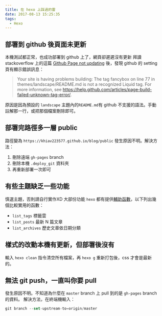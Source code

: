 ```yaml
---
title: 在 hexo 上踩過的雷
date: 2017-08-13 15:25:35
tags:
  - Hexo
---
```

## 部署到 github 後頁面未更新
本機測試都正常，也成功部署到 github 上了，網頁卻遲遲沒有更新
拜讀 stackoverflow 上的這篇 [Github Page not updating](https://stackoverflow.com/questions/20422279/github-pages-are-not-updating) 後，發現 github 的 setting 頁有顯示錯誤訊息：
> Your site is having problems building: The tag fancybox on line 77 in themes/landscape/README.md is not a recognized Liquid tag. For more information, see https://help.github.com/articles/page-build-failed-unknown-tag-error/.

原因是因為預設的 `landscape` 主題內的`README.md`有 github 不支援的語法。手動註解那一行，或把那個檔案刪除即可。


## 部署完路徑多一層 public
路徑變為 `https://khiav223577.github.io/blog/public`
發生原因不明。解決方法：
1. 刪除遠端 `gh-pages` branch
2. 刪除本機 `.deploy_git` 資料夾
3. 再重新部署一次即可

## 有些主題缺乏一些功能
慎選主題，否則請自行實作XD
大部份功能 `hexo` 都有提供[輔助函數](https://hexo.io/zh-tw/docs/helpers.html)，以下列出幾個比較實用的函數：
- `list_tags` 標籤雲
- `list_posts` 最新 N 篇文章
- `list_archives` 歷史文章依日期分類

## 樣式的改動本機有更新，但部署後沒有
輸入 `hexo clean` 指令清空所有檔案，再 `hexo g` 重新打包後，css 才會是最新的。

## 無法 git push，一直叫你要 pull
發生原因不明。不知道為什麼在 `master` branch 上 pull 到的是 `gh-pages` branch 的資料。
解決方法，在終端機輸入：
```js
git branch --set-upstream-to=origin/master
```

